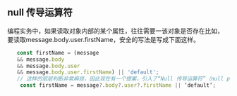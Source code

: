 ## null 传导运算符
 编程实务中，如果读取对象内部的某个属性，往往需要一该对象是否存在比如，
 要读取message.body.user.firstName，安全的写法是写成下面这样。
 ```js
    const firstName = (message
    && message.body
    && message.body.user
    && message.body.user.firstName) || 'default';
    // 这样的层层判断非常麻烦，因此现在有一个提案，引入了“Null 传导运算符”（null propagation operator）?.，简化上面的写法。
     const firstName = message?.body?.user?.firstName || ‘default’;
 ```